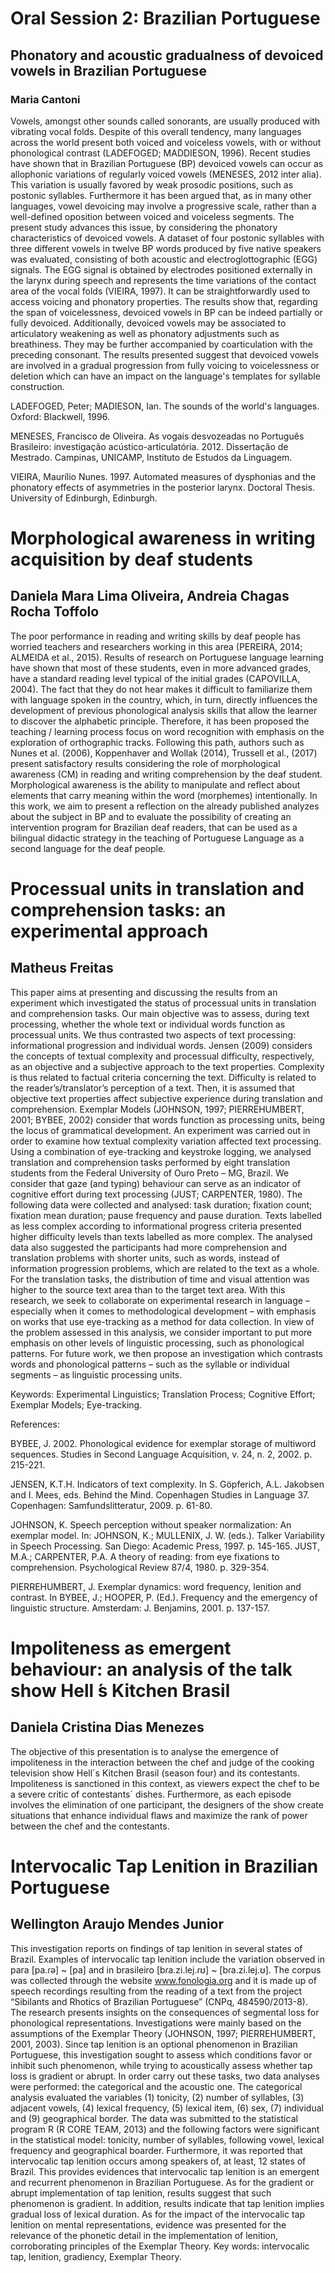 # Oral Session 2: Brazilian Portuguese

## Phonatory and acoustic gradualness of devoiced vowels in Brazilian Portuguese
### Maria Cantoni

Vowels, amongst other sounds called sonorants, are usually produced with vibrating vocal folds. Despite of this overall tendency, many languages across the world present both voiced and voiceless vowels, with or without phonological contrast (LADEFOGED; MADDIESON, 1996). Recent studies have shown that in Brazilian Portuguese (BP) devoiced vowels can occur as allophonic variations of regularly voiced vowels (MENESES, 2012 inter alia). This variation is usually favored by weak prosodic positions, such as postonic syllables. Furthermore it has been argued that, as in many other languages, vowel devoicing may involve a progressive scale, rather than a well-defined oposition between voiced and voiceless segments. The present study advances this issue, by considering the phonatory characteristics of devoiced vowels. A dataset of four postonic syllables with three different vowels in twelve BP words produced by five native speakers was evaluated, consisting of both acoustic and electroglottographic (EGG) signals. The EGG signal is obtained by electrodes positioned externally in the larynx during speech and represents the time variations of the contact area of the vocal folds (VIEIRA, 1997). It can be straightforwardly used to access voicing and phonatory properties. The results show that, regarding the span of voicelessness, devoiced vowels in BP can be indeed partially or fully devoiced. Additionally, devoiced vowels may be associated to articulatory weakening as well as phonatory adjustments such as breathiness. They may be further accompanied by coarticulation with the preceding consonant. The results presented suggest that devoiced vowels are involved in a gradual progression from fully voicing to voicelessness or deletion which can have an impact on the language's templates for syllable construction.

LADEFOGED, Peter; MADIESON, Ian. The sounds of the world's languages. Oxford: Blackwell, 1996.

MENESES, Francisco de Oliveira. As vogais desvozeadas no Português Brasileiro: investigação acústico-articulatória. 2012. Dissertação de Mestrado. Campinas, UNICAMP, Instituto de Estudos da Linguagem.

VIEIRA, Maurílio Nunes. 1997. Automated measures of dysphonias and the phonatory effects of asymmetries in the posterior larynx. Doctoral Thesis. University of Edinburgh, Edinburgh.


# Morphological awareness in writing acquisition by deaf students
## Daniela Mara Lima Oliveira, Andreia Chagas Rocha Toffolo

The poor performance in reading and writing skills by deaf people has worried teachers and researchers working in this area (PEREIRA, 2014; ALMEIDA et al., 2015). Results of research on Portuguese language learning have shown that most of these students, even in more advanced grades, have a standard reading level typical of the initial grades (CAPOVILLA, 2004). The fact that they do not hear makes it difficult to familiarize them with language spoken in the country, which, in turn, directly influences the development of previous phonological analysis skills that allow the learner to discover the alphabetic principle. Therefore, it has been proposed the teaching / learning process focus on word recognition with emphasis on the exploration of orthographic tracks. Following this path, authors such as Nunes et al. (2006), Koppenhaver and Wollak (2014), Trussell et al., (2017) present satisfactory results considering the role of morphological awareness (CM) in reading and writing comprehension by the deaf student. Morphological awareness is the ability to manipulate and reflect about elements that carry meaning within the word (morphemes) intentionally. In this work, we aim to present a reflection on the already published analyzes about the subject in BP and to evaluate the possibility of creating an intervention program for Brazilian deaf readers, that can be used as a bilingual didactic strategy in the teaching of Portuguese Language as a second language for the deaf people.

# Processual units in translation and comprehension tasks: an experimental approach
## Matheus Freitas

This paper aims at presenting and discussing the results from an experiment which investigated the status of processual units in translation and comprehension tasks. Our main objective was to assess, during text processing, whether the whole text or individual words function as processual units. We thus contrasted two aspects of text processing: informational progression and individual words. Jensen (2009) considers the concepts of textual complexity and processual difficulty, respectively, as an objective and a subjective approach to the text properties. Complexity is thus related to factual criteria concerning the text. Difficulty is related to the reader’s/translator’s perception of a text. Then, it is assumed that objective text properties affect subjective experience during translation and comprehension. Exemplar Models (JOHNSON, 1997; PIERREHUMBERT, 2001; BYBEE, 2002) consider that words function as processing units, being the locus of grammatical development. An experiment was carried out in order to examine how textual complexity variation affected text processing. Using a combination of eye-tracking and keystroke logging, we analysed translation and comprehension tasks performed by eight translation students from the Federal University of Ouro Preto – MG, Brazil. We consider that gaze (and typing) behaviour can serve as an indicator of cognitive effort during text processing (JUST; CARPENTER, 1980).  The following data were collected and analysed: task duration; fixation count; fixation mean duration; pause frequency and pause duration. Texts labelled as less complex according to informational progress criteria presented higher difficulty levels than texts labelled as more complex. The analysed data also suggested the participants had more comprehension and translation problems with shorter units, such as words, instead of information progression problems, which are related to the text as a whole. For the translation tasks, the distribution of time and visual attention was higher to the source text area than to the target text area. With this research, we seek to collaborate on experimental research in language – especially when it comes to methodological development – with emphasis on works that use eye-tracking as a method for data collection. In view of the problem assessed in this analysis, we consider important to put more emphasis on other levels of linguistic processing, such as phonological patterns. For future work, we then propose an investigation which contrasts words and phonological patterns – such as the syllable or individual segments – as linguistic processing units.

Keywords: Experimental Linguistics; Translation Process; Cognitive Effort; Exemplar Models; Eye-tracking.

References:

BYBEE, J. 2002. Phonological evidence for exemplar storage of multiword sequences. Studies in Second Language Acquisition, v. 24, n. 2, 2002. p. 215-221.

JENSEN, K.T.H. Indicators of text complexity. In S. Göpferich, A.L. Jakobsen and I. Mees, eds. Behind the Mind. Copenhagen Studies in Language 37. Copenhagen: Samfundslitteratur, 2009. p. 61-80.

JOHNSON, K. Speech perception without speaker normalization: An exemplar model. In: JOHNSON, K.; MULLENIX, J. W. (eds.). Talker Variability in Speech Processing. San Diego: Academic Press, 1997. p. 145-165.
JUST, M.A.; CARPENTER, P.A. A theory of reading: from eye fixations to comprehension. Psychological Review 87/4, 1980. p. 329-354. 

PIERREHUMBERT, J. Exemplar dynamics: word frequency, lenition and contrast. In BYBEE, J.; HOOPER, P. (Ed.). Frequency and the emergency of linguistic structure. Amsterdam: J. Benjamins, 2001. p. 137-157.


# Impoliteness as emergent behaviour: an analysis of the talk show Hell ́s Kitchen Brasil
## Daniela Cristina Dias Menezes

The objective of this presentation is to analyse the emergence of impoliteness in the interaction between the chef and judge of the cooking television show Hell´s Kitchen Brasil (season four) and its contestants. Impoliteness is sanctioned in this context, as viewers expect the chef to be a severe critic of contestants´ dishes. Furthermore, as each episode involves the elimination of one participant, the designers of the show create situations that enhance individual flaws and maximize the rank of power between the chef and the contestants.

# Intervocalic Tap Lenition in Brazilian Portuguese
## Wellington Araujo Mendes Junior

This investigation reports on findings of tap lenition in several states of Brazil. Examples of intervocalic tap lenition include the variation observed in para [pa.ɾə] ~ [pa] and in brasileiro [bɾa.zi.lej.ɾʊ] ~ [bɾa.zi.lej.ʊ]. The corpus was collected through the website www.fonologia.org and it is made up of speech recordings resulting from the reading of a text from the project “Sibilants and Rhotics of Brazilian Portuguese” (CNPq, 484590/2013-8). The research presents insights on the consequences of segmental loss for phonological representations. Investigations were mainly based on the assumptions of the Exemplar Theory (JOHNSON, 1997; PIERREHUMBERT, 2001, 2003). Since tap lenition is an optional phenomenon in Brazilian Portuguese, this investigation sought to assess which conditions favor or inhibit such phenomenon, while trying to acoustically assess whether tap loss is gradient or abrupt. In order carry out these tasks, two data analyses were performed: the categorical and the acoustic one. The categorical analysis evaluated the variables (1) tonicity, (2) number of syllables, (3) adjacent vowels, (4) lexical frequency, (5) lexical item, (6) sex, (7) individual and (9) geographical border. The data was submitted to the statistical program R (R CORE TEAM, 2013) and the following factors were significant in the statistical model: tonicity, number of syllables, following vowel, lexical frequency and geographical boarder. Furthermore, it was reported that intervocalic tap lenition occurs among speakers of, at least, 12 states of Brazil. This provides evidences that intervocalic tap lenition is an emergent and recurrent phenomenon in Brazilian Portuguese. As for the gradient or abrupt implementation of tap lenition, results suggest that such phenomenon is gradient. In addition, results indicate that tap lenition implies gradual loss of lexical duration. As for the impact of the intervocalic tap lenition on mental representations, evidence was presented for the relevance of the phonetic detail in the implementation of lenition, corroborating principles of the Exemplar Theory.
Key words: intervocalic tap, lenition, gradiency, Exemplar Theory.


